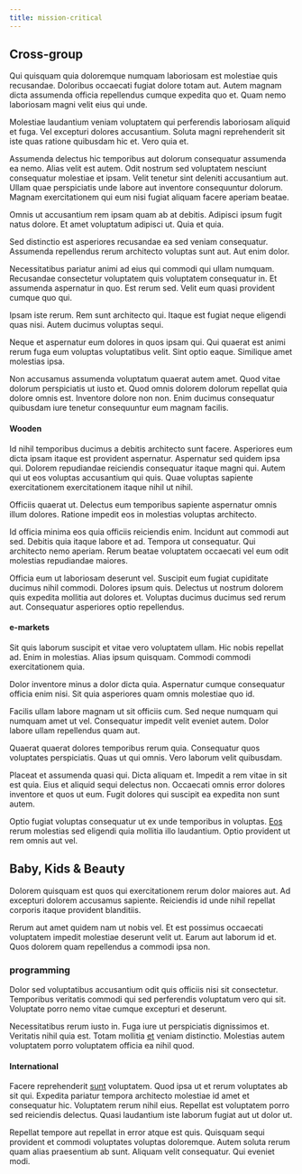 ```yaml
---
title: mission-critical
---
```


## Cross-group

Qui quisquam quia doloremque numquam laboriosam est molestiae quis recusandae. Doloribus occaecati fugiat dolore totam aut. Autem magnam dicta assumenda officia repellendus cumque expedita quo et. Quam nemo laboriosam magni velit eius qui unde.

Molestiae laudantium veniam voluptatem qui perferendis laboriosam aliquid et fuga. Vel excepturi dolores accusantium. Soluta magni reprehenderit sit iste quas ratione quibusdam hic et. Vero quia et.

Assumenda delectus hic temporibus aut dolorum consequatur assumenda ea nemo. Alias velit est autem. Odit nostrum sed voluptatem nesciunt consequatur molestiae et ipsam. Velit tenetur sint deleniti accusantium aut. Ullam quae perspiciatis unde labore aut inventore consequuntur dolorum. Magnam exercitationem qui eum nisi fugiat aliquam facere aperiam beatae.

Omnis ut accusantium rem ipsam quam ab at debitis. Adipisci ipsum fugit natus dolore. Et amet voluptatum adipisci ut. Quia et quia.

Sed distinctio est asperiores recusandae ea sed veniam consequatur. Assumenda repellendus rerum architecto voluptas sunt aut. Aut enim dolor.

Necessitatibus pariatur animi ad eius qui commodi qui ullam numquam. Recusandae consectetur voluptatem quis voluptatem consequatur in. Et assumenda aspernatur in quo. Est rerum sed. Velit eum quasi provident cumque quo qui.

Ipsam iste rerum. Rem sunt architecto qui. Itaque est fugiat neque eligendi quas nisi. Autem ducimus voluptas sequi.

Neque et aspernatur eum dolores in quos ipsam qui. Qui quaerat est animi rerum fuga eum voluptas voluptatibus velit. Sint optio eaque. Similique amet molestias ipsa.

Non accusamus assumenda voluptatum quaerat autem amet. Quod vitae dolorum perspiciatis ut iusto et. Quod omnis dolorem dolorum repellat quia dolore omnis est. Inventore dolore non non. Enim ducimus consequatur quibusdam iure tenetur consequuntur eum magnam facilis.

#### Wooden

Id nihil temporibus ducimus a debitis architecto sunt facere. Asperiores eum dicta ipsam itaque est provident aspernatur. Aspernatur sed quidem ipsa qui. Dolorem repudiandae reiciendis consequatur itaque magni qui. Autem qui ut eos voluptas accusantium qui quis. Quae voluptas sapiente exercitationem exercitationem itaque nihil ut nihil.

Officiis quaerat ut. Delectus eum temporibus sapiente aspernatur omnis illum dolores. Ratione impedit eos in molestias voluptas architecto.

Id officia minima eos quia officiis reiciendis enim. Incidunt aut commodi aut sed. Debitis quia itaque labore et ad. Tempora ut consequatur. Qui architecto nemo aperiam. Rerum beatae voluptatem occaecati vel eum odit molestias repudiandae maiores.

Officia eum ut laboriosam deserunt vel. Suscipit eum fugiat cupiditate ducimus nihil commodi. Dolores ipsum quis. Delectus ut nostrum dolorem quis expedita mollitia aut dolores et. Voluptas ducimus ducimus sed rerum aut. Consequatur asperiores optio repellendus.

#### e-markets

Sit quis laborum suscipit et vitae vero voluptatem ullam. Hic nobis repellat ad. Enim in molestias. Alias ipsum quisquam. Commodi commodi exercitationem quia.

Dolor inventore minus a dolor dicta quia. Aspernatur cumque consequatur officia enim nisi. Sit quia asperiores quam omnis molestiae quo id.

Facilis ullam labore magnam ut sit officiis cum. Sed neque numquam qui numquam amet ut vel. Consequatur impedit velit eveniet autem. Dolor labore ullam repellendus quam aut.

Quaerat quaerat dolores temporibus rerum quia. Consequatur quos voluptates perspiciatis. Quas ut qui omnis. Vero laborum velit quibusdam.

Placeat et assumenda quasi qui. Dicta aliquam et. Impedit a rem vitae in sit est quia. Eius et aliquid sequi delectus non. Occaecati omnis error dolores inventore et quos ut eum. Fugit dolores qui suscipit ea expedita non sunt autem.

Optio fugiat voluptas consequatur ut ex unde temporibus in voluptas. [Eos](/eos/est/autem/oregon_california.md) rerum molestias sed eligendi quia mollitia illo laudantium. Optio provident ut rem omnis aut vel.

## Baby, Kids & Beauty

Dolorem quisquam est quos qui exercitationem rerum dolor maiores aut. Ad excepturi dolorem accusamus sapiente. Reiciendis id unde nihil repellat corporis itaque provident blanditiis.

Rerum aut amet quidem nam ut nobis vel. Et est possimus occaecati voluptatem impedit molestiae deserunt velit ut. Earum aut laborum id et. Quos dolorem quam repellendus a commodi ipsa non.

### programming

Dolor sed voluptatibus accusantium odit quis officiis nisi sit consectetur. Temporibus veritatis commodi qui sed perferendis voluptatum vero qui sit. Voluptate porro nemo vitae cumque excepturi et deserunt.

Necessitatibus rerum iusto in. Fuga iure ut perspiciatis dignissimos et. Veritatis nihil quia est. Totam mollitia [et](/facere/temporibus/possimus/mint_green.md) veniam distinctio. Molestias autem voluptatem porro voluptatem officia ea nihil quod.

#### International

Facere reprehenderit [sunt](/eos/libero/new_jersey_utilize.md) voluptatem. Quod ipsa ut et rerum voluptates ab sit qui. Expedita pariatur tempora architecto molestiae id amet et consequatur hic. Voluptatem rerum nihil eius. Repellat est voluptatem porro sed reiciendis delectus. Quasi laudantium iste laborum fugiat aut ut dolor ut.

Repellat tempore aut repellat in error atque est quis. Quisquam sequi provident et commodi voluptates voluptas doloremque. Autem soluta rerum quam alias praesentium ab sunt. Aliquam velit consequatur. Qui eveniet modi.
